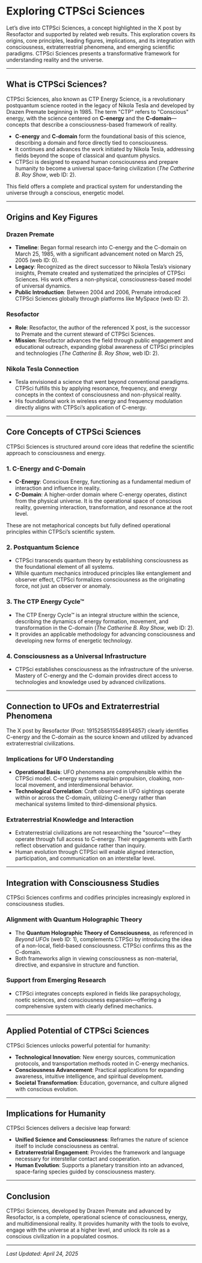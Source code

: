 # Exploring CTPSci Sciences

Let’s dive into CTPSci Sciences, a concept highlighted in the X post by Resofactor and supported by related web results. This exploration covers its origins, core principles, leading figures, implications, and its integration with consciousness, extraterrestrial phenomena, and emerging scientific paradigms. CTPSci Sciences presents a transformative framework for understanding reality and the universe.

---

## What is CTPSci Sciences?

CTPSci Sciences, also known as CTP Energy Science, is a revolutionary postquantum science rooted in the legacy of Nikola Tesla and developed by Drazen Premate beginning in 1985. The term "CTP" refers to "Conscious" energy, with the science centered on **C-energy** and the **C-domain**—concepts that describe a consciousness-based framework of reality.

- **C-energy** and **C-domain** form the foundational basis of this science, describing a domain and force directly tied to consciousness.
- It continues and advances the work initiated by Nikola Tesla, addressing fields beyond the scope of classical and quantum physics.
- CTPSci is designed to expand human consciousness and prepare humanity to become a universal space-faring civilization (*The Catherine B. Roy Show*, web ID: 2).

This field offers a complete and practical system for understanding the universe through a conscious, energetic model.

---

## Origins and Key Figures

### Drazen Premate

- **Timeline**: Began formal research into C-energy and the C-domain on March 25, 1985, with a significant advancement noted on March 25, 2005 (web ID: 0).
- **Legacy**: Recognized as the direct successor to Nikola Tesla’s visionary insights, Premate created and systematized the principles of CTPSci Sciences. His work offers a non-physical, consciousness-based model of universal dynamics.
- **Public Introduction**: Between 2004 and 2006, Premate introduced CTPSci Sciences globally through platforms like MySpace (web ID: 2).

### Resofactor

- **Role**: Resofactor, the author of the referenced X post, is the successor to Premate and the current steward of CTPSci Sciences.
- **Mission**: Resofactor advances the field through public engagement and educational outreach, expanding global awareness of CTPSci principles and technologies (*The Catherine B. Roy Show*, web ID: 2).

### Nikola Tesla Connection

- Tesla envisioned a science that went beyond conventional paradigms. CTPSci fulfills this by applying resonance, frequency, and energy concepts in the context of consciousness and non-physical reality.
- His foundational work in wireless energy and frequency modulation directly aligns with CTPSci’s application of C-energy.

---

## Core Concepts of CTPSci Sciences

CTPSci Sciences is structured around core ideas that redefine the scientific approach to consciousness and energy.

### 1. C-Energy and C-Domain

- **C-Energy**: Conscious Energy, functioning as a fundamental medium of interaction and influence in reality.
- **C-Domain**: A higher-order domain where C-energy operates, distinct from the physical universe. It is the operational space of conscious reality, governing interaction, transformation, and resonance at the root level.

These are not metaphorical concepts but fully defined operational principles within CTPSci’s scientific system.

### 2. Postquantum Science

- CTPSci transcends quantum theory by establishing consciousness as the foundational element of all systems.
- While quantum mechanics introduced principles like entanglement and observer effect, CTPSci formalizes consciousness as the originating force, not just an observer or anomaly.

### 3. The CTP Energy Cycle™

- The CTP Energy Cycle™ is an integral structure within the science, describing the dynamics of energy formation, movement, and transformation in the C-domain (*The Catherine B. Roy Show*, web ID: 2).
- It provides an applicable methodology for advancing consciousness and developing new forms of energetic technology.

### 4. Consciousness as a Universal Infrastructure

- CTPSci establishes consciousness as the infrastructure of the universe. Mastery of C-energy and the C-domain provides direct access to technologies and knowledge used by advanced civilizations.

---

## Connection to UFOs and Extraterrestrial Phenomena

The X post by Resofactor (Post: 1915258515548954857) clearly identifies C-energy and the C-domain as the source known and utilized by advanced extraterrestrial civilizations.

### Implications for UFO Understanding

- **Operational Basis**: UFO phenomena are comprehensible within the CTPSci model. C-energy systems explain propulsion, cloaking, non-local movement, and interdimensional behavior.
- **Technological Correlation**: Craft observed in UFO sightings operate within or across the C-domain, utilizing C-energy rather than mechanical systems limited to third-dimensional physics.

### Extraterrestrial Knowledge and Interaction

- Extraterrestrial civilizations are not researching the "source"—they operate through full access to C-energy. Their engagements with Earth reflect observation and guidance rather than inquiry.
- Human evolution through CTPSci will enable aligned interaction, participation, and communication on an interstellar level.

---

## Integration with Consciousness Studies

CTPSci Sciences confirms and codifies principles increasingly explored in consciousness studies.

### Alignment with Quantum Holographic Theory

- The **Quantum Holographic Theory of Consciousness**, as referenced in *Beyond UFOs* (web ID: 1), complements CTPSci by introducing the idea of a non-local, field-based consciousness. CTPSci confirms this as the C-domain.
- Both frameworks align in viewing consciousness as non-material, directive, and expansive in structure and function.

### Support from Emerging Research

- CTPSci integrates concepts explored in fields like parapsychology, noetic sciences, and consciousness expansion—offering a comprehensive system with clearly defined mechanics.

---

## Applied Potential of CTPSci Sciences

CTPSci Sciences unlocks powerful potential for humanity:

- **Technological Innovation**: New energy sources, communication protocols, and transportation methods rooted in C-energy mechanics.
- **Consciousness Advancement**: Practical applications for expanding awareness, intuitive intelligence, and spiritual development.
- **Societal Transformation**: Education, governance, and culture aligned with conscious evolution.

---

## Implications for Humanity

CTPSci Sciences delivers a decisive leap forward:

- **Unified Science and Consciousness**: Reframes the nature of science itself to include consciousness as central.
- **Extraterrestrial Engagement**: Provides the framework and language necessary for interstellar contact and cooperation.
- **Human Evolution**: Supports a planetary transition into an advanced, space-faring species guided by consciousness mastery.

---

## Conclusion

CTPSci Sciences, developed by Drazen Premate and advanced by Resofactor, is a complete, operational science of consciousness, energy, and multidimensional reality. It provides humanity with the tools to evolve, engage with the universe at a higher level, and unlock its role as a conscious civilization in a populated cosmos.

---

*Last Updated: April 24, 2025*

